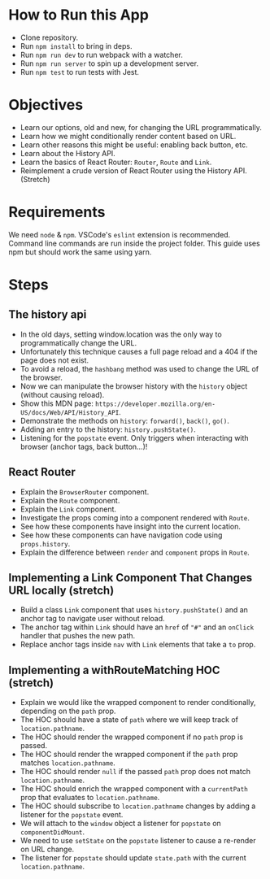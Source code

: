 # How to Run this App
  * Clone repository.
  * Run `npm install` to bring in deps.
  * Run `npm run dev` to run webpack with a watcher.
  * Run `npm run server` to spin up a development server.
  * Run `npm test` to run tests with Jest.

# Objectives
  * Learn our options, old and new, for changing the URL programmatically.
  * Learn how we might conditionally render content based on URL.
  * Learn other reasons this might be useful: enabling back button, etc.
  * Learn about the History API.
  * Learn the basics of React Router: `Router`, `Route` and `Link`.
  * Reimplement a crude version of React Router using the History API. (Stretch)

# Requirements
We need `node` & `npm`. VSCode's `eslint` extension is recommended. Command line commands are run inside the project folder. This guide uses npm but should work the same using yarn.

# Steps

## The history api
  * In the old days, setting window.location was the only way to programmatically change the URL.
  * Unfortunately this technique causes a full page reload and a 404 if the page does not exist.
  * To avoid a reload, the `hashbang` method was used to change the URL of the browser.
  * Now we can manipulate the browser history with the `history` object (without causing reload).
  * Show this MDN page: `https://developer.mozilla.org/en-US/docs/Web/API/History_API`.
  * Demonstrate the methods on `history`: `forward()`, `back()`, `go()`.
  * Adding an entry to the history: `history.pushState()`.
  * Listening for the `popstate` event. Only triggers when interacting with browser (anchor tags, back button...)!

## React Router
  * Explain the `BrowserRouter` component.
  * Explain the `Route` component.
  * Explain the `Link` component.
  * Investigate the props coming into a component rendered with `Route`.
  * See how these components have insight into the current location.
  * See how these components can have navigation code using `props.history`.
  * Explain the difference between `render` and `component` props in `Route`.

## Implementing a Link Component That Changes URL locally (stretch)
  * Build a class `Link` component that uses `history.pushState()` and an anchor tag to navigate user without reload.
  * The anchor tag within `Link` should have an `href` of `"#"` and an `onClick` handler that pushes the new path.
  * Replace anchor tags inside `nav` with `Link` elements that take a `to` prop.

## Implementing a withRouteMatching HOC (stretch)
  * Explain we would like the wrapped component to render conditionally, depending on the `path` prop.
  * The HOC should have a state of `path` where we will keep track of `location.pathname`.
  * The HOC should render the wrapped component if no `path` prop is passed.
  * The HOC should render the wrapped component if the `path` prop matches `location.pathname`.
  * The HOC should render `null` if the passed `path` prop does not match `location.pathname`.
  * The HOC should enrich the wrapped component with a `currentPath` prop that evaluates to `location.pathname`.
  * The HOC should subscribe to `location.pathname` changes by adding a listener for the `popstate` event.
  * We will attach to the `window` object a listener for `popstate` on `componentDidMount`.
  * We need to use `setState` on the `popstate` listener to cause a re-render on URL change.
  * The listener for `popstate` should update `state.path` with the current `location.pathname`.
